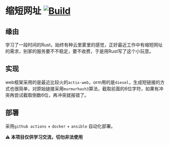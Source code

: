 # 缩短网址 [![Build](https://github.com/bujnlc8/dwz/actions/workflows/dwz.yaml/badge.svg)](https://github.com/bujnlc8/dwz/actions/workflows/dwz.yaml)


## 缘由

学习了一段时间的Rust，始终有种云里雾里的感觉，正好最近工作中有缩短网址的需求，别家的服务要不不稳定，要不收费，于是用Rust写了这个小玩意。


## 实现

web框架采用的是最近比较火的`actix-web`，orm用的是`diesel`，生成短链接的方式也很简单，对原始链接采用`murmurhash3`算法，截取前面的6位字符，如果有冲突再尝试截取倒数6位，再冲突就报错了。

## 部署

采用`github actions` + `docker` + `ansible` 自动化部署。


**⚠️ 本项目仅供学习交流，切勿非法使用**
